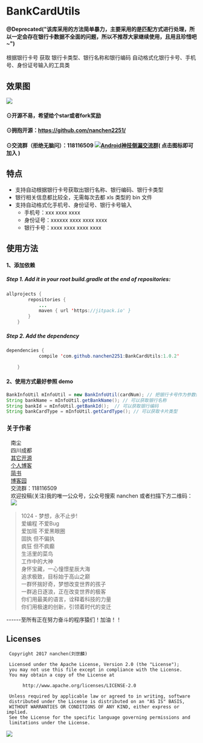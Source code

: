 # BankCardUtils
#### @Deprecated("该库采用的方法简单暴力，主要采用的是匹配方式进行处理，所以一定会存在银行卡数据不全面的问题，所以不推荐大家继续使用，且用且珍惜吧~")

根据银行卡号 获取 银行卡类型、银行名称和银行编码 自动格式化银行卡号、手机号、身份证号输入的工具类

## 效果图<br>
![](https://github.com/nanchen2251/BankCardUtils/blob/master/GIF.gif)

#### ⊙开源不易，希望给个star或者fork奖励
#### ⊙拥抱开源：https://github.com/nanchen2251/
#### ⊙交流群（拒绝无脑问）：118116509 <a target="_blank" href="//shang.qq.com/wpa/qunwpa?idkey=e6ad4af66393684e1d0c9441403b049d2d5670ec0ce9f72150e694cbb7c16b0a"><img border="0" src="http://pub.idqqimg.com/wpa/images/group.png" alt="Android神技侧漏交流群" title="Android神技侧漏交流群"></a>( 点击图标即可加入 )<br>

## 特点
- 支持自动根据银行卡号获取出银行名称、银行编码、银行卡类型
- 银行相关信息都比较全，无需每次去都 xls 类型的 bin 文件
- 支持自动格式化手机号、身份证号、银行卡号输入
  - 手机号：xxx xxxx xxxx
  - 身份证号：xxxxxx xxxx xxxx xxxx
  - 银行卡号：xxxx xxxx xxxx xxxx
  
## 使用方法
#### 1、添加依赖<br>
##### Step 1. Add it in your root build.gradle at the end of repositories:
```java
allprojects {
		repositories {
			...
			maven { url 'https://jitpack.io' }
		}
	}
```
##### Step 2. Add the dependency
```java
dependencies {
	        compile 'com.github.nanchen2251:BankCardUtils:1.0.2'

	}
```
#### 2、使用方式最好参照 demo <br>
```java
BankInfoUtil mInfoUtil = new BankInfoUtil(cardNum); // 把银行卡号作为参数传入
String bankName = mInfoUtil.getBankName(); // 可以获取银行名称
String bankId = mInfoUtil.getBankId();  // 可以获取银行编码
String bankCardType = mInfoUtil.getCardType(); // 可以获取卡片类型
```

### 关于作者
    南尘<br>
    四川成都<br>
    [其它开源](https://github.com/nanchen2251/)<br>
    [个人博客](https://nanchen2251.github.io/)<br>
    [简书](http://www.jianshu.com/u/f690947ed5a6)<br>
    [博客园](http://www.cnblogs.com/liushilin/)<br>
    交流群：118116509<br>
    欢迎投稿(关注)我的唯一公众号，公众号搜索 nanchen 或者扫描下方二维码：<br>
    ![](http://images2015.cnblogs.com/blog/845964/201707/845964-20170718083641599-1963842541.jpg)


> 1024 - 梦想，永不止步!  
爱编程 不爱Bug  
爱加班 不爱黑眼圈  
固执 但不偏执  
疯狂 但不疯癫  
生活里的菜鸟  
工作中的大神  
身怀宝藏，一心憧憬星辰大海  
追求极致，目标始于高山之巅  
一群怀揣好奇，梦想改变世界的孩子  
一群追日逐浪，正在改变世界的极客  
你们用最美的语言，诠释着科技的力量  
你们用极速的创新，引领着时代的变迁  
  
------至所有正在努力奋斗的程序猿们！加油！！  
    
## Licenses
```
 Copyright 2017 nanchen(刘世麟)

 Licensed under the Apache License, Version 2.0 (the "License");
 you may not use this file except in compliance with the License.
 You may obtain a copy of the License at

      http://www.apache.org/licenses/LICENSE-2.0

 Unless required by applicable law or agreed to in writing, software
 distributed under the License is distributed on an "AS IS" BASIS,
 WITHOUT WARRANTIES OR CONDITIONS OF ANY KIND, either express or implied.
 See the License for the specific language governing permissions and
 limitations under the License.
```
[![](https://jitpack.io/v/nanchen2251/BankCardUtils.svg)](https://jitpack.io/#nanchen2251/BankCardUtils)
